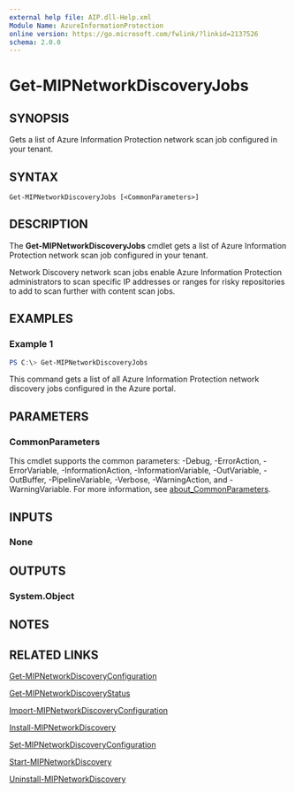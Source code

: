 ```yaml
---
external help file: AIP.dll-Help.xml
Module Name: AzureInformationProtection
online version: https://go.microsoft.com/fwlink/?linkid=2137526
schema: 2.0.0
---
```


# Get-MIPNetworkDiscoveryJobs

## SYNOPSIS
Gets a list of Azure Information Protection network scan job configured in your tenant.

## SYNTAX

```
Get-MIPNetworkDiscoveryJobs [<CommonParameters>]
```

## DESCRIPTION

The **Get-MIPNetworkDiscoveryJobs** cmdlet gets a list of Azure Information Protection network scan job configured in your tenant.

Network Discovery network scan jobs enable Azure Information Protection administrators to scan specific IP addresses or ranges for risky repositories to add to scan further with content scan jobs.

## EXAMPLES

### Example 1
```powershell
PS C:\> Get-MIPNetworkDiscoveryJobs
```

This command gets a list of all Azure Information Protection network discovery jobs configured in the Azure portal.

## PARAMETERS

### CommonParameters
This cmdlet supports the common parameters: -Debug, -ErrorAction, -ErrorVariable, -InformationAction, -InformationVariable, -OutVariable, -OutBuffer, -PipelineVariable, -Verbose, -WarningAction, and -WarningVariable. For more information, see [about_CommonParameters](http://go.microsoft.com/fwlink/?LinkID=113216).

## INPUTS

### None

## OUTPUTS

### System.Object
## NOTES

## RELATED LINKS

[Get-MIPNetworkDiscoveryConfiguration](Get-MIPNetworkDiscoveryConfiguration.md)

[Get-MIPNetworkDiscoveryStatus](Get-MIPNetworkDiscoveryStatus.md)

[Import-MIPNetworkDiscoveryConfiguration](Import-MIPNetworkDiscoveryConfiguration.md)

[Install-MIPNetworkDiscovery](Install-MIPNetworkDiscovery.md)

[Set-MIPNetworkDiscoveryConfiguration](Set-MIPNetworkDiscoveryConfiguration.md)

[Start-MIPNetworkDiscovery](Start-MIPNetworkDiscovery.md)

[Uninstall-MIPNetworkDiscovery](Uninstall-MIPNetworkDiscovery.md)